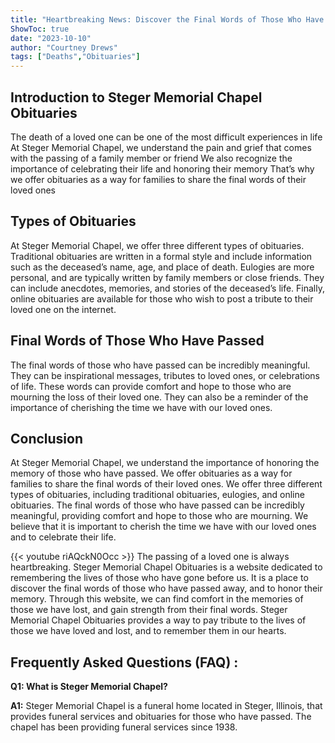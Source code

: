 ```yaml
---
title: "Heartbreaking News: Discover the Final Words of Those Who Have Passed at Steger Memorial Chapel Obituaries"
ShowToc: true 
date: "2023-10-10"
author: "Courtney Drews" 
tags: ["Deaths","Obituaries"]
---
```

## Introduction to Steger Memorial Chapel Obituaries

The death of a loved one can be one of the most difficult experiences in life At Steger Memorial Chapel, we understand the pain and grief that comes with the passing of a family member or friend We also recognize the importance of celebrating their life and honoring their memory That’s why we offer obituaries as a way for families to share the final words of their loved ones

## Types of Obituaries

At Steger Memorial Chapel, we offer three different types of obituaries. Traditional obituaries are written in a formal style and include information such as the deceased’s name, age, and place of death. Eulogies are more personal, and are typically written by family members or close friends. They can include anecdotes, memories, and stories of the deceased’s life. Finally, online obituaries are available for those who wish to post a tribute to their loved one on the internet.

## Final Words of Those Who Have Passed

The final words of those who have passed can be incredibly meaningful. They can be inspirational messages, tributes to loved ones, or celebrations of life. These words can provide comfort and hope to those who are mourning the loss of their loved one. They can also be a reminder of the importance of cherishing the time we have with our loved ones.

## Conclusion

At Steger Memorial Chapel, we understand the importance of honoring the memory of those who have passed. We offer obituaries as a way for families to share the final words of their loved ones. We offer three different types of obituaries, including traditional obituaries, eulogies, and online obituaries. The final words of those who have passed can be incredibly meaningful, providing comfort and hope to those who are mourning. We believe that it is important to cherish the time we have with our loved ones and to celebrate their life.

{{< youtube riAQckN0Occ >}} 
The passing of a loved one is always heartbreaking. Steger Memorial Chapel Obituaries is a website dedicated to remembering the lives of those who have gone before us. It is a place to discover the final words of those who have passed away, and to honor their memory. Through this website, we can find comfort in the memories of those we have lost, and gain strength from their final words. Steger Memorial Chapel Obituaries provides a way to pay tribute to the lives of those we have loved and lost, and to remember them in our hearts.

## Frequently Asked Questions (FAQ) :
**Q1: What is Steger Memorial Chapel?**

**A1:** Steger Memorial Chapel is a funeral home located in Steger, Illinois, that provides funeral services and obituaries for those who have passed. The chapel has been providing funeral services since 1938.



